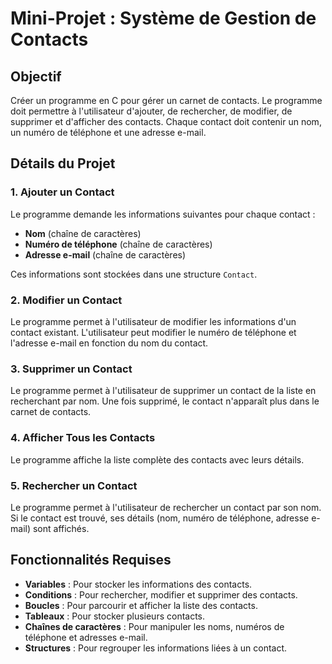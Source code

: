 # Mini-Projet : Système de Gestion de Contacts

## Objectif

Créer un programme en C pour gérer un carnet de contacts. Le programme doit permettre à l'utilisateur d'ajouter, de rechercher, de modifier, de supprimer et d'afficher des contacts. Chaque contact doit contenir un nom, un numéro de téléphone et une adresse e-mail.

## Détails du Projet

### 1. Ajouter un Contact

Le programme demande les informations suivantes pour chaque contact :
- **Nom** (chaîne de caractères)
- **Numéro de téléphone** (chaîne de caractères)
- **Adresse e-mail** (chaîne de caractères)

Ces informations sont stockées dans une structure `Contact`.

### 2. Modifier un Contact

Le programme permet à l'utilisateur de modifier les informations d'un contact existant. L'utilisateur peut modifier le numéro de téléphone et l'adresse e-mail en fonction du nom du contact.

### 3. Supprimer un Contact

Le programme permet à l'utilisateur de supprimer un contact de la liste en recherchant par nom. Une fois supprimé, le contact n'apparaît plus dans le carnet de contacts.

### 4. Afficher Tous les Contacts

Le programme affiche la liste complète des contacts avec leurs détails.

### 5. Rechercher un Contact

Le programme permet à l'utilisateur de rechercher un contact par son nom. Si le contact est trouvé, ses détails (nom, numéro de téléphone, adresse e-mail) sont affichés.


## Fonctionnalités Requises

- **Variables** : Pour stocker les informations des contacts.
- **Conditions** : Pour rechercher, modifier et supprimer des contacts.
- **Boucles** : Pour parcourir et afficher la liste des contacts.
- **Tableaux** : Pour stocker plusieurs contacts.
- **Chaînes de caractères** : Pour manipuler les noms, numéros de téléphone et adresses e-mail.
- **Structures** : Pour regrouper les informations liées à un contact.
